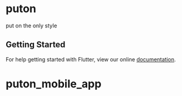 # puton

put on the only style

## Getting Started

For help getting started with Flutter, view our online
[documentation](https://flutter.io/).
# puton_mobile_app
